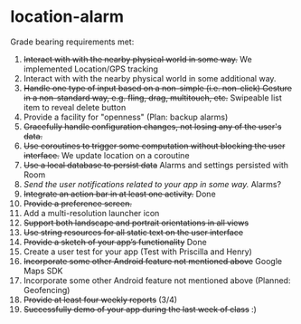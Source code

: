 # location-alarm

Grade bearing requirements met: 
1. ~~Interact with with the nearby physical world in some way.~~ We implemented Location/GPS tracking
2. Interact with with the nearby physical world in some additional way.
3. ~~Handle one type of input based on a non-simple (i.e. non-click) Gesture in a
   non-standard way, e.g. fling, drag, multitouch, etc.~~ Swipeable list item to reveal delete button
4. Provide a facility for "openness" (Plan: backup alarms)
5. ~~Gracefully handle configuration changes, not losing any of the user's data.~~
6. ~~Use coroutines to trigger some computation without blocking the user interface.~~ We update location on a coroutine
7. ~~Use a local database to persist data~~ Alarms and settings persisted with Room
8. *Send the user notifications related to your app in some way.* Alarms?
9. ~~Integrate an action bar in at least one activity.~~ Done
10. ~~Provide a preference screen.~~
11. Add a multi-resolution launcher icon
12. ~~Support both landscape and portrait orientations in all views~~
13. ~~Use string resources for all static text on the user interface~~
14. ~~Provide a sketch of your app’s functionality~~ Done
15. Create a user test for your app (Test with Priscilla and Henry)
16. ~~Incorporate some other Android feature not mentioned above~~ Google Maps SDK
17. Incorporate some other Android feature not mentioned above (Planned: Geofencing)
18. ~~Provide at least four weekly reports~~ (3/4)
19. ~~Successfully demo of your app during the last week of class~~ :)